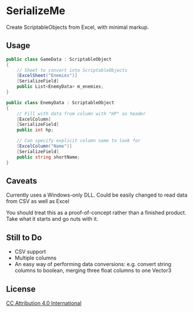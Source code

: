 # SerializeMe

Create ScriptableObjects from Excel, with minimal markup.


## Usage

```C#
public class GameData : ScriptableObject
{
	// Sheet to convert into ScriptableObjects
	[ExcelSheet("Enemies")]
	[SerializeField]
	public List<EnemyData> m_enemies;
}

public class EnemyData : ScriptableObject
{
	// Fill with data from column with "HP" as header
	[ExcelColumn]
	[SerializeField]
	public int hp;

	// Can specify explicit column name to look for
	[ExcelColumn("Name")]
	[SerializeField]
	public string shortName;
}
```


## Caveats

Currently uses a Windows-only DLL. Could be easily changed to read data from
CSV as well as Excel

You should treat this as a proof-of-concept rather than a finished product.
Take what it starts and go nuts with it.


## Still to Do

* CSV support
* Multiple columns
* An easy way of performing data conversions:
  e.g. convert string columns to boolean, merging three float columns to one
  Vector3


## License

[CC Attribution 4.0 International](https://creativecommons.org/licenses/by/4.0/)
